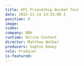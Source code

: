 ```yaml
---
title: KFC Friendship Bucket Test
date: 2015-11-14 13:35:00 Z
position: 9
image: 
video: 
company: BBH
runtime: Online Content
director: Matthew Walker
producers: Sophie Dewey
role: Producer
is-featured: 
---
```


